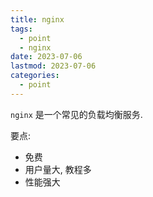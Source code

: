 ```yaml
---
title: nginx
tags:
  - point
  - nginx
date: 2023-07-06
lastmod: 2023-07-06
categories:
  - point
---
```


`nginx` 是一个常见的负载均衡服务.

要点:

- 免费
- 用户量大, 教程多
- 性能强大

